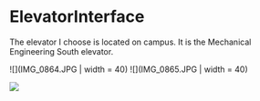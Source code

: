 # ElevatorInterface

The elevator I choose is located on campus. It is the Mechanical Engineering South elevator. 

![](IMG_0864.JPG | width = 40) ![](IMG_0865.JPG | width = 40)

![](Elevator.gif)

